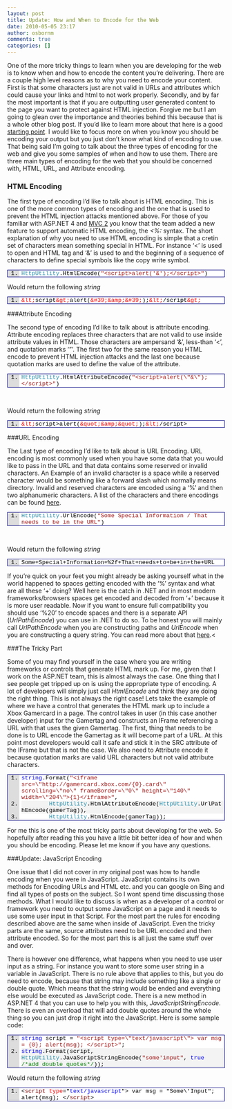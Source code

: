 ```yaml
---
layout: post
title: Update: How and When to Encode for the Web
date: 2010-05-05 23:17
author: osbornm
comments: true
categories: []
---
```


One of the more tricky things to learn when you are developing for the web is to know when and how to encode the content you’re delivering. There are a couple high level reasons as to why you need to encode your content. First is that some characters just are not valid in URLs and attributes which could cause your links and html to not work properly. Secondly, and by far the most important is that if you are outputting user generated content to the page you want to protect against HTML injection. Forgive me but I am going to glean over the importance and theories behind this because that is a whole other blog post. If you’d like to learn more about that here is a good <a href="http://haacked.com/archive/2009/09/25/html-encoding-code-nuggets.aspx">starting point</a><font color="#d78807">.</font> I would like to focus more on when you know you should be encoding your output but you just don’t know what kind of encoding to use. That being said I’m going to talk about the three types of encoding for the web and give you some samples of when and how to use them. There are three main types of encoding for the web that you should be concerned with, HTML, URL, and Attribute encoding.

### HTML Encoding

The first type of encoding I’d like to talk about is HTML encoding. This is one of the more common types of encoding and the one that is used to prevent the HTML injection attacks mentioned above. For those of you familiar with ASP.NET 4 and <a href="http://blog.osbornm.com/archive/2010/03/11/mvc2rtm.aspx">MVC 2</a> you know that the team added a new feature to support automatic HTML encoding, the <em>&lt;%:</em> syntax. The short explanation of why you need to use HTML encoding is simple that a cretin set of characters mean something special in HTML. For instance ‘&lt;’ is used to open and HTML tag and ‘&amp;’ is used to and the beginning of a sequence of characters to define special symbols like the copy write symbol.

<div style="PADDING-BOTTOM: 0px; MARGIN: 0px; PADDING-LEFT: 0px; PADDING-RIGHT: 0px; DISPLAY: inline; FLOAT: none; PADDING-TOP: 0px" id="scid:9ce6104f-a9aa-4a17-a79f-3a39532ebf7c:33b23e2d-87ee-47e0-aca5-7efa42e7a1e5" class="wlWriterEditableSmartContent">
<div style="BORDER-BOTTOM: #000080 1px solid; BORDER-LEFT: #000080 1px solid; FONT-FAMILY: &quot;Courier New&quot;, Courier, Monospace; COLOR: #000; FONT-SIZE: 10pt; BORDER-TOP: #000080 1px solid; BORDER-RIGHT: #000080 1px solid">
<div style="BACKGROUND: #ddd; MAX-HEIGHT: 300px; OVERFLOW: auto">
<ol style="PADDING-BOTTOM: 0px; MARGIN: 0px 0px 0px 2em; PADDING-LEFT: 5px; PADDING-RIGHT: 0px; BACKGROUND: #ffffff; PADDING-TOP: 0px">
    <li><span style="COLOR: #2b91af">HttpUtility</span>.HtmlEncode(<span style="COLOR: #a31515">"&lt;script&gt;alert('&amp;');&lt;/script&gt;"</span>)</li>
</ol>
</div>
</div>
</div>

Would return the following <em>string</em>

<div style="PADDING-BOTTOM: 0px; MARGIN: 0px; PADDING-LEFT: 0px; PADDING-RIGHT: 0px; DISPLAY: inline; FLOAT: none; PADDING-TOP: 0px" id="scid:9ce6104f-a9aa-4a17-a79f-3a39532ebf7c:005cd035-8e4a-4e97-b131-22d52490503d" class="wlWriterEditableSmartContent">
<div style="BORDER-BOTTOM: #000080 1px solid; BORDER-LEFT: #000080 1px solid; FONT-FAMILY: &quot;Courier New&quot;, Courier, Monospace; COLOR: #000; FONT-SIZE: 10pt; BORDER-TOP: #000080 1px solid; BORDER-RIGHT: #000080 1px solid">
<div style="BACKGROUND: #ddd; MAX-HEIGHT: 300px; OVERFLOW: auto">
<ol style="PADDING-BOTTOM: 0px; MARGIN: 0px 0px 0px 2em; PADDING-LEFT: 5px; PADDING-RIGHT: 0px; BACKGROUND: #ffffff; PADDING-TOP: 0px">
    <li><span style="COLOR: #ff0000">&amp;lt;</span>script<span style="COLOR: #ff0000">&amp;gt;</span>alert(<span style="COLOR: #ff0000">&amp;#39;&amp;amp;&amp;#39;</span>);<span style="COLOR: #ff0000">&amp;lt;</span>/script<span style="COLOR: #ff0000">&amp;gt;</span></li>
</ol>
</div>
</div>
</div>

###Attribute Encoding

The second type of encoding I’d like to talk about is attribute encoding. Attribute encoding replaces three characters that are not valid to use inside attribute values in HTML. Those characters are ampersand ‘&amp;’, less-than ‘&lt;’, and quotation marks ‘”’. The first two for the same reason you HTML encode to prevent HTML injection attacks and the last one because quotation marks are used to define the value of the attribute.

<div style="PADDING-BOTTOM: 0px; MARGIN: 0px; PADDING-LEFT: 0px; PADDING-RIGHT: 0px; DISPLAY: inline; FLOAT: none; PADDING-TOP: 0px" id="scid:9ce6104f-a9aa-4a17-a79f-3a39532ebf7c:59901123-e14d-406b-8496-142a07a466dc" class="wlWriterEditableSmartContent">
<div style="BORDER-BOTTOM: #000080 1px solid; BORDER-LEFT: #000080 1px solid; FONT-FAMILY: &quot;Courier New&quot;, Courier, Monospace; COLOR: #000; FONT-SIZE: 10pt; BORDER-TOP: #000080 1px solid; BORDER-RIGHT: #000080 1px solid">
<div style="BACKGROUND: #ddd; MAX-HEIGHT: 300px; OVERFLOW: auto">
<ol style="PADDING-BOTTOM: 0px; MARGIN: 0px 0px 0px 2em; PADDING-LEFT: 5px; PADDING-RIGHT: 0px; BACKGROUND: #ffffff; PADDING-TOP: 0px">
    <li><span style="COLOR: #2b91af">HttpUtility</span>.HtmlAttributeEncode(<span style="COLOR: #a31515">"&lt;script&gt;alert(\"&amp;\");&lt;/script&gt;"</span>)</li>
</ol>
</div>
</div>
</div>
<p> </p>
<p>Would return the following <em>string</em></p>
<div style="PADDING-BOTTOM: 0px; MARGIN: 0px; PADDING-LEFT: 0px; PADDING-RIGHT: 0px; DISPLAY: inline; FLOAT: none; PADDING-TOP: 0px" id="scid:9ce6104f-a9aa-4a17-a79f-3a39532ebf7c:c4a99611-0a38-4180-b43b-f0351bf393ff" class="wlWriterEditableSmartContent">
<div style="BORDER-BOTTOM: #000080 1px solid; BORDER-LEFT: #000080 1px solid; FONT-FAMILY: &quot;Courier New&quot;, Courier, Monospace; COLOR: #000; FONT-SIZE: 10pt; BORDER-TOP: #000080 1px solid; BORDER-RIGHT: #000080 1px solid">
<div style="BACKGROUND: #ddd; MAX-HEIGHT: 300px; OVERFLOW: auto">
<ol style="PADDING-BOTTOM: 0px; MARGIN: 0px 0px 0px 2em; PADDING-LEFT: 5px; PADDING-RIGHT: 0px; BACKGROUND: #ffffff; PADDING-TOP: 0px">
    <li><span style="COLOR: #ff0000">&amp;lt;</span>script&gt;alert(<span style="COLOR: #ff0000">&amp;quot;&amp;amp;&amp;quot;</span>);<span style="COLOR: #ff0000">&amp;lt;</span>/script&gt;</li>
</ol>
</div>
</div>
</div>


###URL Encoding

The Last type of encoding I’d like to talk about is URL Encoding. URL encoding is most commonly used when you have some data that you would like to pass in the URL and that data contains some reserved or invalid characters. An Example of an invalid character is a space while a reserved character would be something like a forward slash which normally means directory. Invalid and reserved characters are encoded using a ‘%’ and then two alphanumeric characters. A list of the characters and there encodings can be found <a href="http://www.w3schools.com/tags/ref_urlencode.asp">here</a>.

<div style="PADDING-BOTTOM: 0px; MARGIN: 0px; PADDING-LEFT: 0px; PADDING-RIGHT: 0px; DISPLAY: inline; FLOAT: none; PADDING-TOP: 0px" id="scid:9ce6104f-a9aa-4a17-a79f-3a39532ebf7c:337d643c-c900-47be-8a56-da62d4be79c6" class="wlWriterEditableSmartContent">
<div style="BORDER-BOTTOM: #000080 1px solid; BORDER-LEFT: #000080 1px solid; FONT-FAMILY: &quot;Courier New&quot;, Courier, Monospace; COLOR: #000; FONT-SIZE: 10pt; BORDER-TOP: #000080 1px solid; BORDER-RIGHT: #000080 1px solid">
<div style="BACKGROUND: #ddd; MAX-HEIGHT: 300px; OVERFLOW: auto">
<ol style="PADDING-BOTTOM: 0px; MARGIN: 0px 0px 0px 2em; PADDING-LEFT: 5px; PADDING-RIGHT: 0px; BACKGROUND: #ffffff; PADDING-TOP: 0px">
    <li><span style="COLOR: #2b91af">HttpUtility</span>.UrlEncode(<span style="COLOR: #a31515">"Some Special Information / That needs to be in the URL"</span>)</li>
</ol>
</div>
</div>
</div>
<p> </p>
<p>Would return the following <em>string</em></p>
<div style="PADDING-BOTTOM: 0px; MARGIN: 0px; PADDING-LEFT: 0px; PADDING-RIGHT: 0px; DISPLAY: inline; FLOAT: none; PADDING-TOP: 0px" id="scid:9ce6104f-a9aa-4a17-a79f-3a39532ebf7c:30a033f3-7357-4ec0-bb7e-eae6ce52469e" class="wlWriterEditableSmartContent">
<div style="BORDER-BOTTOM: #000080 1px solid; BORDER-LEFT: #000080 1px solid; FONT-FAMILY: &quot;Courier New&quot;, Courier, Monospace; COLOR: #000; FONT-SIZE: 10pt; BORDER-TOP: #000080 1px solid; BORDER-RIGHT: #000080 1px solid">
<div style="BACKGROUND: #ddd; MAX-HEIGHT: 300px; OVERFLOW: auto">
<ol style="PADDING-BOTTOM: 0px; MARGIN: 0px 0px 0px 2em; PADDING-LEFT: 5px; PADDING-RIGHT: 0px; BACKGROUND: #ffffff; PADDING-TOP: 0px">
    <li>Some+Special+Information+%2f+That+needs+to+be+in+the+URL</li>
</ol>
</div>
</div>
</div>

If you’re quick on your feet you might already be asking yourself what in the world happened to spaces getting encoded with the ‘%’ syntax and what are all these ‘+’ doing? Well here is the catch in .NET and in most modern frameworks/browsers spaces get encoded and decoded from ‘+’ because it is more user readable. Now if you want to ensure full compatibility you should use ‘%20’ to encode spaces and there is a separate API (<em>UrlPathEncode</em>) you can use in .NET to do so. To be honest you will mainly call <em>UrlPathEncode</em> when you are constructing paths and <em>UrlEncode</em> when you are constructing a query string. You can read more about that <a href="http://msdn.microsoft.com/en-us/library/4fkewx0t.aspx">here</a>.<

###The Tricky Part

Some of you may find yourself in the case where you are writing frameworks or controls that generate HTML mark up. For me, given that I work on the ASP.NET team, this is almost always the case. One thing that I see people get tripped up on is using the appropriate type of encoding. A lot of developers will simply just call <em>HtmlEncode</em> and think they are doing the right thing. This is not always the right case! Lets take the example of where we have a control that generates the HTML mark up to include a Xbox Gamercard in a page. The control takes in user (in this case another developer) input for the Gamertag and constructs an IFrame referencing a URL with that uses the given Gamertag. The first, thing that needs to be done is to URL encode the Gamertag as it will become part of a URL. At this point most developers would call it safe and stick it in the SRC attribute of the IFrame but that is not the case. We also need to Attribute encode it because quotation marks are valid URL characters but not valid attribute characters.

<div style="PADDING-BOTTOM: 0px; MARGIN: 0px; PADDING-LEFT: 0px; PADDING-RIGHT: 0px; DISPLAY: inline; FLOAT: none; PADDING-TOP: 0px" id="scid:9ce6104f-a9aa-4a17-a79f-3a39532ebf7c:65f925b4-41b4-4dbf-b34b-15fb07f38c80" class="wlWriterEditableSmartContent">
<div style="BORDER-BOTTOM: #000080 1px solid; BORDER-LEFT: #000080 1px solid; FONT-FAMILY: &quot;Courier New&quot;, Courier, Monospace; COLOR: #000; FONT-SIZE: 10pt; BORDER-TOP: #000080 1px solid; BORDER-RIGHT: #000080 1px solid">
<div style="BACKGROUND: #ddd; MAX-HEIGHT: 300px; OVERFLOW: auto">
<ol style="PADDING-BOTTOM: 0px; MARGIN: 0px 0px 0px 2em; PADDING-LEFT: 5px; PADDING-RIGHT: 0px; BACKGROUND: #ffffff; PADDING-TOP: 0px">
    <li><span style="COLOR: #0000ff">string</span>.Format(<span style="COLOR: #a31515">"&lt;iframe src=\"http://gamercard.xbox.com/{0}.card\" scrolling=\"no\" frameBorder=\"0\" height=\"140\" width=\"204\"&gt;{1}&lt;/iframe&gt;"</span>,</li>
    <li style="BACKGROUND: #f3f3f3">        <span style="COLOR: #2b91af">HttpUtility</span>.HtmlAttributeEncode(<span style="COLOR: #2b91af">HttpUtility</span>.UrlPathEncode(gamerTag)),</li>
    <li>        <span style="COLOR: #2b91af">HttpUtility</span>.HtmlEncode(gamerTag));</li>
</ol>
</div>
</div>
</div>

For me this is one of the most tricky parts about developing for the web. So hopefully after reading this you have a little bit better idea of how and when you should be encoding. Please let me know if you have any questions.

###Update: JavaScript Encoding

One issue that I did not cover in my original post was how to handle encoding when you were in JavaScript. JavaScript contains its own methods for Encoding URLs and HTML etc. and you can google on Bing and find all types of posts on the subject. So I wont spend time discussing those methods. What I would like to discuss is when as a developer of a control or framework you need to output some JavaScript on a page and it needs to use some user input in that Script. For the most part the rules for encoding described above are the same when inside of JavaScript. Even the tricky parts are the same, source attributes need to be URL encoded and then attribute encoded. So for the most part this is all just the same stuff over and over.

There is however one difference, what happens when you need to use user input as a string. For instance you want to store some user string in a variable in JavaScript. There is no rule above that applies to this, but you do need to encode, because that string may include something like a single or double quote. Which means that the string would be ended and everything else would be executed as JavaScript code. There is a new method in ASP.NET 4 that you can use to help you with this, <em>JavaScriptStringEncode</em>. There is even an overload that will add double quotes around the whole thing so you can just drop it right into the JavaScript. Here is some sample code:

<div style="PADDING-BOTTOM: 0px; MARGIN: 0px; PADDING-LEFT: 0px; PADDING-RIGHT: 0px; DISPLAY: inline; FLOAT: none; PADDING-TOP: 0px" id="scid:9ce6104f-a9aa-4a17-a79f-3a39532ebf7c:09469b61-5d28-4552-af21-e07a5671e01c" class="wlWriterEditableSmartContent">
<div style="BORDER-BOTTOM: #000080 1px solid; BORDER-LEFT: #000080 1px solid; FONT-FAMILY: &quot;Courier New&quot;, Courier, Monospace; COLOR: #000; FONT-SIZE: 10pt; BORDER-TOP: #000080 1px solid; BORDER-RIGHT: #000080 1px solid">
<div style="BACKGROUND: #ddd; MAX-HEIGHT: 300px; OVERFLOW: auto">
<ol style="PADDING-BOTTOM: 0px; MARGIN: 0px 0px 0px 2em; PADDING-LEFT: 5px; PADDING-RIGHT: 0px; BACKGROUND: #ffffff; PADDING-TOP: 0px">
    <li><span style="COLOR: #0000ff">string</span> script = <span style="COLOR: #a31515">"&lt;script type=\"text/javascript\"&gt; var msg = {0}; alert(msg); &lt;/script&gt;"</span>;</li>
    <li style="BACKGROUND: #f3f3f3"><span style="COLOR: #0000ff">string</span>.Format(script, <span style="COLOR: #2b91af">HttpUtility</span>.JavaScriptStringEncode(<span style="COLOR: #a31515">"some'input"</span>, <span style="COLOR: #0000ff">true</span> <span style="COLOR: #008000">/*add double quotes*/</span>));</li>
</ol>
</div>
</div>
</div>

Would return the following <em>string</em>

<div style="PADDING-BOTTOM: 0px; MARGIN: 0px; PADDING-LEFT: 0px; PADDING-RIGHT: 0px; DISPLAY: inline; FLOAT: none; PADDING-TOP: 0px" id="scid:9ce6104f-a9aa-4a17-a79f-3a39532ebf7c:c6b6a6db-ac97-40a2-95d2-433805833cce" class="wlWriterEditableSmartContent">
<div style="BORDER-BOTTOM: #000080 1px solid; BORDER-LEFT: #000080 1px solid; FONT-FAMILY: &quot;Courier New&quot;, Courier, Monospace; COLOR: #000; FONT-SIZE: 10pt; BORDER-TOP: #000080 1px solid; BORDER-RIGHT: #000080 1px solid">
<div style="BACKGROUND: #ddd; MAX-HEIGHT: 300px; OVERFLOW: auto">
<ol style="PADDING-BOTTOM: 0px; MARGIN: 0px 0px 0px 2em; PADDING-LEFT: 5px; PADDING-RIGHT: 0px; BACKGROUND: #ffffff; PADDING-TOP: 0px">
    <li>&lt;<span style="COLOR: #800000">script</span> <span style="COLOR: #ff0000">type</span>="<span style="COLOR: #0000ff">text/javascript</span>"&gt; var msg = "Some\'Input"; alert(msg); &lt;/<span style="COLOR: #800000">script</span>&gt;</li>
</ol>
</div>
</div>
</div>

